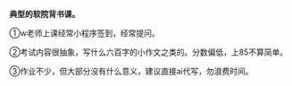 **典型的软院背书课。**

①w老师上课经常小程序签到，经常提问。

②考试内容很抽象，写什么六百字的小作文之类的。分数偏低，上85不算简单。

③作业不少，但大部分没有什么意义，建议直接ai代写，勿浪费时间。